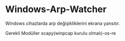 # Windows-Arp-Watcher
Windows cihazlarda arp değişikliklerini ekrana yansıtır.

Gerekli Modüller scapy(winpcap kurulu olmalı)-os-re



